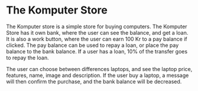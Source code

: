 # The Komputer Store

The Komputer store is a simple store for buying computers.
The Komputer Store has it own bank, where the user can see the balance, and get a loan.
It is also a work button, where the user can earn 100 Kr to a pay balance if clicked.
The pay balance can be used to repay a loan, or place the pay balance to the bank balance.
If a user has a loan, 10% of the transfer goes to repay the loan.

The user can choose between differences laptops, and see the laptop price, features, name, image and description.
If the user buy a laptop, a message will then confirm the purchase, and the bank balance will be decreased.

